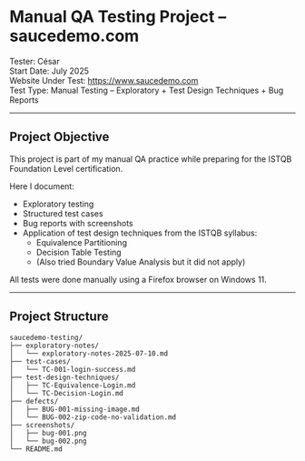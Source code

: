 # Manual QA Testing Project – saucedemo.com

Tester: César  
Start Date: July 2025  
Website Under Test: https://www.saucedemo.com  
Test Type: Manual Testing – Exploratory + Test Design Techniques + Bug Reports  

---

## Project Objective

This project is part of my manual QA practice while preparing for the ISTQB Foundation Level certification.

Here I document:
- Exploratory testing
- Structured test cases
- Bug reports with screenshots
- Application of test design techniques from the ISTQB syllabus:
  - Equivalence Partitioning
  - Decision Table Testing
  - (Also tried Boundary Value Analysis but it did not apply)

All tests were done manually using a Firefox browser on Windows 11.

---

## Project Structure

```plaintext
saucedemo-testing/
├── exploratory-notes/
│   └── exploratory-notes-2025-07-10.md
├── test-cases/
│   └── TC-001-login-success.md
├── test-design-techniques/
│   ├── TC-Equivalence-Login.md
│   └── TC-Decision-Login.md
├── defects/
│   ├── BUG-001-missing-image.md
│   └── BUG-002-zip-code-no-validation.md
├── screenshots/
│   ├── bug-001.png
│   └── bug-002.png
└── README.md

